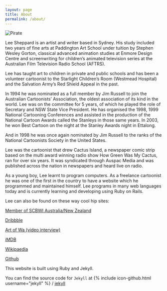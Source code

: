 ```yaml
---
layout: page
title: About
permalink: /about/
---
```

![Pirate](http://assets.sheppard.io/jpg/pirate_blue_sketch.jpg)

Lee Sheppard is an artist and writer based in Sydney. His study included two years of fine arts at Paddington Art School under tuition by Stephen Wesley Gorton, classical advanced animation studies at Enmore Design Centre and screenwriting for children’s animated television series at the Australian Film Television Radio School (AFTRS).

Lee has taught art to children in private and public schools and has been a volunteer cartoonist to the Starlight Children’s Room (Westmead Hospital) and the Salvation Army’s Red Shield Appeal in the past.

In 1994 he was nominated as a full member by Jim Russell to join the Australian Cartoonists’ Association, the oldest association of its kind in the world. Lee was on the committee for 5 years, of which he played the role of Secretary and NSW State Vice President. He has organised the 1998, 1999 National Cartooning Conferences and assisted in the production of the National Cartoon Awards called the Stanleys in those same years. In 2003, he won Best Cartoon on the night at the Stanley Awards night in Ettalong.

And in 1998 he was once again nominated by Jim Russell to the ranks of the National Cartoonists Society in the United States.

Lee was the cartoonist that drew Cactus Island, a newspaper comic strip based on the multi award winning radio show How Green Was My Cactus, ran for over six years. It was syndicated through Auspac Media and was published across the nation in newspapers and heard live on radio.

As a young boy, Lee learnt to program computers. As a freelance cartoonist he was one of the first in the country to have a website which he programmed and maintained himself. Lee programs in many web languages today and is currently learning and developing using Ruby on Rails.

Lee can also be found on these way cool hip sites:

[Member of SCBWI Australia/New Zealand](http://www.scbwi.org/members-public/lee-sheppard)

[Dribbble](https://dribbble.com/leesheppard)

[Art of Wa (video interview)](http://www.artofwa.com.au/?page_id=726)

[iMDB](http://www.imdb.com/name/nm2698435/)

[Wikipaedia](https://en.wikipedia.org/wiki/Lee_Sheppard_(cartoonist))

[Github](http://www.github.com/leesheppard)

This website is built using Ruby and Jekyll.

You can find the source code for `Jekyll` at
{% include icon-github.html username="jekyll" %} /
[jekyll](https://github.com/jekyll/jekyll)
